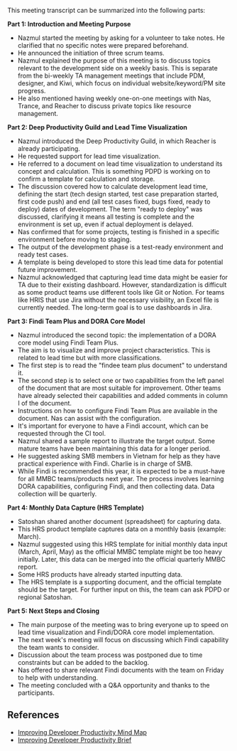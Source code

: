 This meeting transcript can be summarized into the following parts:

**Part 1: Introduction and Meeting Purpose**

*   Nazmul started the meeting by asking for a volunteer to take notes. He clarified that no specific notes were prepared beforehand.
*   He announced the initiation of three scrum teams.
*   Nazmul explained the purpose of this meeting is to discuss topics relevant to the development side on a weekly basis. This is separate from the bi-weekly TA management meetings that include PDM, designer, and Kiwi, which focus on individual website/keyword/PM site progress.
*   He also mentioned having weekly one-on-one meetings with Nas, Trance, and Reacher to discuss private topics like resource management.

**Part 2: Deep Productivity Guild and Lead Time Visualization**

*   Nazmul introduced the Deep Productivity Guild, in which Reacher is already participating.
*   He requested support for lead time visualization.
*   He referred to a document on lead time visualization to understand its concept and calculation. This is something PDPD is working on to confirm a template for calculation and storage.
*   The discussion covered how to calculate development lead time, defining the start (tech design started, test case preparation started, first code push) and end (all test cases fixed, bugs fixed, ready to deploy) dates of development. The term "ready to deploy" was discussed, clarifying it means all testing is complete and the environment is set up, even if actual deployment is delayed.
*   Nas confirmed that for some projects, testing is finished in a specific environment before moving to staging.
*   The output of the development phase is a test-ready environment and ready test cases.
*   A template is being developed to store this lead time data for potential future improvement.
*   Nazmul acknowledged that capturing lead time data might be easier for TA due to their existing dashboard. However, standardization is difficult as some product teams use different tools like Git or Notion. For teams like HRIS that use Jira without the necessary visibility, an Excel file is currently needed. The long-term goal is to use dashboards in Jira.

**Part 3: Findi Team Plus and DORA Core Model**

*   Nazmul introduced the second topic: the implementation of a DORA core model using Findi Team Plus.
*   The aim is to visualize and improve project characteristics. This is related to lead time but with more classifications.
*   The first step is to read the "findee team plus document" to understand it.
*   The second step is to select one or two capabilities from the left panel of the document that are most suitable for improvement. Other teams have already selected their capabilities and added comments in column I of the document.
*   Instructions on how to configure Findi Team Plus are available in the document. Nas can assist with the configuration.
*   It's important for everyone to have a Findi account, which can be requested through the CI tool.
*   Nazmul shared a sample report to illustrate the target output. Some mature teams have been maintaining this data for a longer period.
*   He suggested asking SMB members in Vietnam for help as they have practical experience with Findi. Charlie is in charge of SMB.
*   While Findi is recommended this year, it is expected to be a must-have for all MMBC teams/products next year. The process involves learning DORA capabilities, configuring Findi, and then collecting data. Data collection will be quarterly.

**Part 4: Monthly Data Capture (HRS Template)**

*   Satoshan shared another document (spreadsheet) for capturing data.
*   This HRS product template captures data on a monthly basis (example: March).
*   Nazmul suggested using this HRS template for initial monthly data input (March, April, May) as the official MMBC template might be too heavy initially. Later, this data can be merged into the official quarterly MMBC report.
*   Some HRS products have already started inputting data.
*   The HRS template is a supporting document, and the official template should be the target. For further input on this, the team can ask PDPD or regional Satoshan.

**Part 5: Next Steps and Closing**

*   The main purpose of the meeting was to bring everyone up to speed on lead time visualization and Findi/DORA core model implementation.
*   The next week's meeting will focus on discussing which Findi capability the team wants to consider.
*   Discussion about the team process was postponed due to time constraints but can be added to the backlog.
*   Nas offered to share relevant Findi documents with the team on Friday to help with understanding.
*   The meeting concluded with a Q&A opportunity and thanks to the participants.

## References

- [Improving Developer Productivity Mind Map](improving-dev-productivity-mind-map.png)
- [Improving Developer Productivity Brief](improving-developer-productivity-brief.md)

